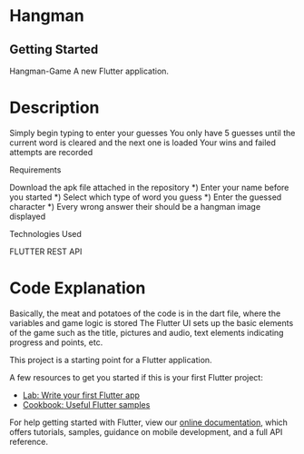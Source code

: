 # Hangman
## Getting Started

Hangman-Game
A new Flutter application.

<h1>Description</h1>

Simply begin typing to enter your guesses
You only have 5 guesses until the current word is cleared and the next one is loaded
Your wins and failed attempts are recorded

Requirements

Download the apk file attached in the repository
*) Enter your name before you started
*) Select which type of word you guess
*) Enter the guessed character
*) Every wrong answer their should be a hangman image displayed

</h1>Technologies Used</h1>

FLUTTER
REST API

<h1>Code Explanation</h1>

Basically, the meat and potatoes of the code is in the dart file, where the variables and game logic is stored
The Flutter UI sets up the basic elements of the game such as the title, pictures and audio, text elements indicating progress and points, etc.



This project is a starting point for a Flutter application.

A few resources to get you started if this is your first Flutter project:

- [Lab: Write your first Flutter app](https://flutter.dev/docs/get-started/codelab)
- [Cookbook: Useful Flutter samples](https://flutter.dev/docs/cookbook)

For help getting started with Flutter, view our
[online documentation](https://flutter.dev/docs), which offers tutorials,
samples, guidance on mobile development, and a full API reference.
